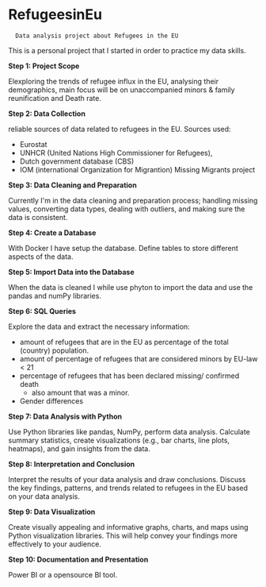 # RefugeesinEu

      Data analysis project about Refugees in the EU

This is a personal project that I started in order to practice my data skills. 


**Step 1: Project Scope**

Elexploring the trends of refugee influx in the EU, analysing their demographics, main focus will be on unaccompanied minors & family reunification and Death rate.

**Step 2: Data Collection**

reliable sources of data related to refugees in the EU. Sources used: 
- Eurostat
- UNHCR (United Nations High Commissioner for Refugees),
- Dutch government database (CBS)
- IOM (international Organization for Migrantion) Missing Migrants project 


**Step 3: Data Cleaning and Preparation**

Currently I'm in the data cleaning and preparation process;  handling missing values, converting data types, dealing with outliers, and making sure the data is consistent. 

**Step 4: Create a Database**

With Docker I have setup the database. 
Define tables to store different aspects of the data.

**Step 5: Import Data into the Database**

When the data is cleaned I while use phyton to import the data and use the pandas and numPy libraries. 

**Step 6: SQL Queries**

Explore the data and extract the necessary information:
- amount of refugees that are in the EU as percentage of the total (country) population.
- amount of percentage of refugees that are considered minors by EU-law < 21
- percentage of refugees that has been declared missing/ confirmed death
    -  also amount that was a minor.
- Gender differences

        
**Step 7: Data Analysis with Python**

Use Python libraries like pandas, NumPy, perform data analysis. Calculate summary statistics, create visualizations (e.g., bar charts, line plots, heatmaps), and gain insights from the data.

**Step 8: Interpretation and Conclusion**

Interpret the results of your data analysis and draw conclusions. Discuss the key findings, patterns, and trends related to refugees in the EU based on your data analysis.

**Step 9: Data Visualization**

Create visually appealing and informative graphs, charts, and maps using Python visualization libraries. This will help convey your findings more effectively to your audience.

**Step 10: Documentation and Presentation**

Power BI or a opensource BI tool. 
